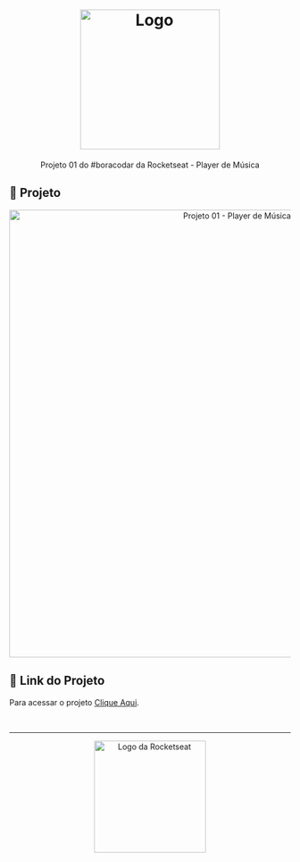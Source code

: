 <h1 align="center">
  <img alt="Logo" src="https://github.com/user-attachments/assets/28b28953-cc65-4915-84f2-17a0e76711fd" width="250px">
</h1>

<p align="center">
  Projeto 01 do #boracodar da Rocketseat - Player de Música
</p>

## 📂 Projeto

<p align="center">
  <img alt="Projeto 01 - Player de Música" src="https://github.com/user-attachments/assets/b7b10311-7ab7-486b-a847-bb9673181662" width="800px">
</p>

## 🔗 Link do Projeto

Para acessar o projeto <a href="https://bora-codar-rocketseat-two.vercel.app/" target="_blank">Clique Aqui</a>.

<br>

---

<p align="center">
  <img alt="Logo da Rocketseat" src="https://github.com/user-attachments/assets/39908634-2aee-4435-8513-fb952559fe3c" width="200px" />
</p>
